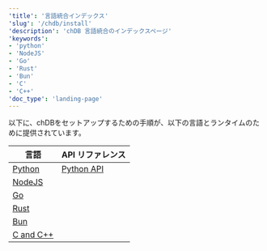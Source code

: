 ```yaml
---
'title': '言語統合インデックス'
'slug': '/chdb/install'
'description': 'chDB 言語統合のインデックスページ'
'keywords':
- 'python'
- 'NodeJS'
- 'Go'
- 'Rust'
- 'Bun'
- 'C'
- 'C++'
'doc_type': 'landing-page'
---
```


以下に、chDBをセットアップするための手順が、以下の言語とランタイムのために提供されています。

| 言語                                   | API リファレンス                     |
|----------------------------------------|-------------------------------------|
| [Python](/chdb/install/python) | [Python API](/chdb/api/python) |
| [NodeJS](/chdb/install/nodejs) |                                     |
| [Go](/chdb/install/go)         |                                     |
| [Rust](/chdb/install/rust)     |                                     |
| [Bun](/chdb/install/bun)       |                                     |
| [C and C++](/chdb/install/c)   |                                     |
